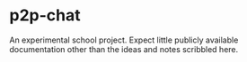 p2p-chat
========

An experimental school project. Expect little publicly available documentation other than the ideas and notes scribbled here.
